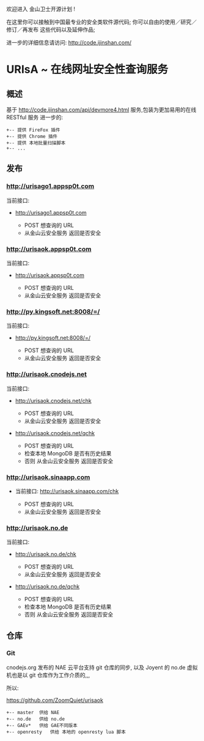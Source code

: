 欢迎进入 金山卫士开源计划 !

在这里你可以接触到中国最专业的安全类软件源代码;
你可以自由的使用／研究／修订／再发布 这些代码以及延伸作品;

进一步的详细信息请访问:
  http://code.ijinshan.com/


#   URIsA ~ 在线网址安全性查询服务

## 概述
基于 http://code.ijinshan.com/api/devmore4.html 服务,包装为更加易用的在线RESTful 服务
进一步的:

    +-- 提供 FireFox 插件
    +-- 提供 Chrome 插件
    +-- 提供 本地批量扫描脚本
    +-- ...


## 发布

### http://urisago1.appsp0t.com

当前接口:

- http://urisago1.appsp0t.com
    
    - POST 想查询的 URL
    - 从金山云安全服务 返回是否安全



### http://urisaok.appsp0t.com

当前接口:

- http://urisaok.appsp0t.com
    
    - POST 想查询的 URL
    - 从金山云安全服务 返回是否安全


### http://py.kingsoft.net:8008/=/

当前接口:

- http://py.kingsoft.net:8008/=/
    
    - POST 想查询的 URL
    - 从金山云安全服务 返回是否安全


### http://urisaok.cnodejs.net

当前接口:

- http://urisaok.cnodejs.net/chk
    
    - POST 想查询的 URL
    - 从金山云安全服务 返回是否安全

- http://urisaok.cnodejs.net/qchk
    
    - POST 想查询的 URL
    - 检查本地 MongoDB 是否有历史结果
    - 否则 从金山云安全服务 返回是否安全



### http://urisaok.sinaapp.com

- 当前接口: http://urisaok.sinaapp.com/chk
    
    - POST 想查询的 URL
    - 从金山云安全服务 返回是否安全


### http://urisaok.no.de

当前接口:

- http://urisaok.no.de/chk
    
    - POST 想查询的 URL
    - 从金山云安全服务 返回是否安全

- http://urisaok.no.de/qchk
    
    - POST 想查询的 URL
    - 检查本地 MongoDB 是否有历史结果
    - 否则 从金山云安全服务 返回是否安全


## 仓库


### Git
cnodejs.org 发布的 NAE 云平台支持 git 仓库的同步,
以及 Joyent 的 no.de 虚拟机也是以 git 仓库作为工作介质的,,,

所以:

https://github.com/ZoomQuiet/urisaok

    +-- master  供给 NAE
    +-- no.de   供给 no.de
    +-- GAEv*   供给 GAE不同版本
    +-- openresty   供给 本地的 openresty lua 脚本

